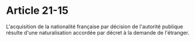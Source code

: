 # Article 21-15

L'acquisition de la nationalité française par décision de l'autorité publique résulte d'une naturalisation accordée par décret à la demande de l'étranger.
